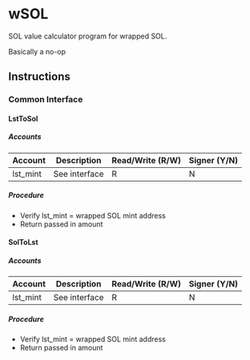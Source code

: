# wSOL

SOL value calculator program for wrapped SOL.

Basically a no-op

## Instructions

### Common Interface

#### LstToSol

##### Accounts

| Account  | Description   | Read/Write (R/W) | Signer (Y/N) |
| -------- | ------------- | ---------------- | ------------ |
| lst_mint | See interface | R                | N            |

##### Procedure

- Verify lst_mint = wrapped SOL mint address
- Return passed in amount

#### SolToLst

##### Accounts

| Account  | Description   | Read/Write (R/W) | Signer (Y/N) |
| -------- | ------------- | ---------------- | ------------ |
| lst_mint | See interface | R                | N            |

##### Procedure

- Verify lst_mint = wrapped SOL mint address
- Return passed in amount
